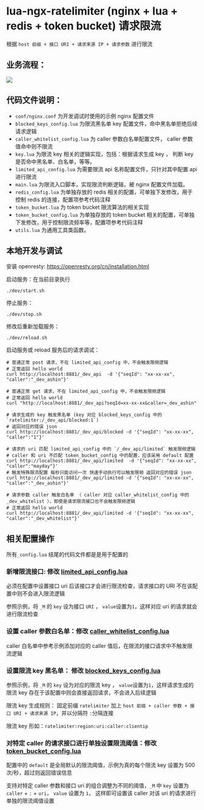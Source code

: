 # lua-ngx-ratelimiter (nginx + lua + redis + token bucket) 请求限流

根据 `host 前缀 + 接口 URI + 请求来源 IP + 请求参数` 进行限流

## 业务流程：

![](../pic/业务流程.png)

## 代码文件说明：

- `conf/nginx.conf` 为开发调试时使用的示例 nginx 配置文件
- `blocked_keys_config.lua` 为限流黑名单 key 配置文件，命中黑名单拒绝后续请求逻辑
- `caller_whitelist_config.lua` 为 caller 参数白名单配置文件， caller 参数值命中则不限流
- `key.lua` 为限流 key 相关的逻辑实现，包括：根据请求生成 key ， 判断 key 是否命中黑名单、白名单，等等。
- `limited_api_config.lua` 为需要限流 api 名称配置文件，只针对其中配置 api 进行限流
- `main.lua` 为限流入口脚本，实现限流判断逻辑，被 nginx 配置文件加载。
- `redis_config.lua` 为单独存放的 redis 相关的配置，可单独下发修改，用于控制 redis 的连接，配置项参考代码注释
- `token_bucket.lua` 为 token bucket 限流算法的相关实现
- `token_bucket_config.lua` 为单独存放的 token bucket 相关的配置，可单独下发修改，用于控制限流频率等，配置项参考代码注释
- `utils.lua` 为通用工具类函数。

## 本地开发与调试

安装 openresty: <https://openresty.org/cn/installation.html>

启动服务：在当前目录执行

```
./dev/start.sh
```

停止服务：

```
./dev/stop.sh
```

修改后重新加载服务：

```
./dev/reload.sh
```

启动服务或 reload 服务后的请求调试：

```
# 普通正常 post 请求，不在 limited_api_config 中，不会触发限频逻辑
# 正常返回 hello world
curl http://localhost:8881/_dev_api  -d '{"seqId": "xx-xx-xx", "caller":"_dev_ashin"}'

# 普通正常 get 请求，不在 limited_api_config 中，不会触发限频逻辑
# 正常返回 hello world
curl "http://localhost:8881/_dev_api?seqId=xx-xx-xx&caller=_dev_ashin"

# 请求生成的 key 触发黑名单 (key 对应 blocked_keys_config 中的 `ratelimiter:/_dev_api/blocked:1`)
# 返回对应的错误 json
curl http://localhost:8881/_dev_api/blocked -d '{"seqId": "xx-xx-xx", "caller":"1"}'

# 请求的 uri 匹配 limited_api_config 中的 `/_dev_api/limited` 触发限频逻辑
# caller 和 uri 不匹配 token_bucket_config 中的配置，应该采用 default 配置
curl http://localhost:8881/_dev_api/limited  -d '{"seqId": "xx-xx-xx", "caller":"mayday"}'
# 触发特殊限流配置 每秒只能访问一次 快速手动执行可以触发限频 返回对应的错误 json
curl http://localhost:8881/_dev_api/limited -d '{"seqId": "xx-xx-xx", "caller":"_dev_ashin"}'

# 请求参数 caller 触发白名单 （ caller 对应 caller_whitelist_config 中的 _dev_whitelist ），即使是请求限流接口也不会触发限频逻辑
# 正常返回 hello world
curl http://localhost:8881/_dev_api/limited -d '{"seqId": "xx-xx-xx", "caller":"_dev_whitelist"}'
```


## 相关配置操作

所有`_config.lua` 结尾的代码文件都是是用于配置的

### 新增限流接口: 修改 [limited_api_config.lua](./limited_api_config.lua)

必须在配置中设置接口 uri 后该接口才会进行限流检查，请求接口的 URI 不在该配置中则不会进入限流逻辑

参照示例，将 `_M` 的 `key` 设为接口 `URI` ， `value`设置为`1`，这样对应 uri 的请求就会进行限流检查

### 设置 caller 参数白名单：修改 [caller_whitelist_config.lua](./caller_whitelist_config.lua)

caller 白名单中参考示例添加对应的 caller 值后，在限流的接口请求中不触发限流逻辑

### 设置限流 key 黑名单： 修改 [blocked_keys_config.lua](./blocked_keys_config.lua)

参照示例，将 `_M` 的 `key` 设为对应的限流 key ， `value`设置为`1`，这样请求生成的限流 key 存在于该配置中则会直接返回请求，不会进入后续逻辑

限流 key 生成规则： 固定前缀 `ratelimiter` 加上 `host 前缀 + caller 参数 + 接口 URI + 请求来源 IP`，并以分隔符 `:`分隔连接

限流 key 形如：`ratelimiter:region:uri:caller:clientip`

### 对特定 caller 的请求接口进行单独设置限流阈值：修改 [token_bucket_config.lua](./token_bucket_config.lua)

配置中的 `default` 是全局默认的限流阈值，示例为真的每个限流 key 设置为 500 次/秒，超过则返回错误信息

支持对特定 caller 参数和接口 uri 的组合调整为不同的阈值，`_M` 中 `key` 设置为 `caller` + `:` + `uri`， `value` 设置为 `1`，
这样即可设置该 caller 对该 uri 的请求进行单独的限流阈值设置
